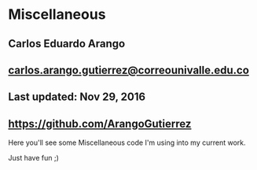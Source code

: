 # Miscellaneous

##	Carlos Eduardo Arango
##		carlos.arango.gutierrez@correounivalle.edu.co
	  
##	Last updated: Nov 29, 2016
##		https://github.com/ArangoGutierrez


Here you'll see some Miscellaneous code I'm using into my current work.

Just have fun ;)
